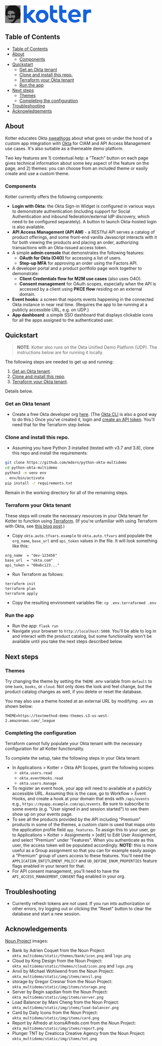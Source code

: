 ![logo](docs/img/kotter_okta.png)

## Table of Contents

- [Table of Contents](#table-of-contents)
- [About](#about)
  * [Components](#components)
- [Quickstart](#quickstart)
  * [Get an Okta tenant](#get-an-okta-tenant)
  * [Clone and install this repo.](#clone-and-install-this-repo)
  * [Terraform your Okta tenant](#terraform-your-okta-tenant)
  * [Run the app](#run-the-app)
- [Next steps](#next-steps)
  * [Themes](#themes)
  * [Completing the configuration](#completing-the-configuration)
- [Troubleshooting](#troubleshooting)
- [Acknowledgements](#acknowledgements)

## About

Kotter educates Okta [sweathogs](https://en.wikipedia.org/wiki/Welcome_Back,_Kotter) about what goes on under the hood of a custom app integration with [Okta](https://www.okta.com/) for CIAM and API Access Management use cases. It's also suitable as a themeable demo platform.

Two key features are 1) contextual help: a "Teach" button on each page gives technical information about some key aspect of the feature on the page, and 2) themes: you can choose from an included theme or easily create and use a custom theme.

### Components

Kotter currently offers the following components:

- **Login with Okta:** the Okta Sign-in Widget is configured in various ways to demonstrate authentication (including support for Social Authentication and inbound federation/external IdP discovery, which need to be configured separately).  A button to launch Okta-hosted login is also available.
- **API Access Management (API AM)** - a RESTful API serves a catalog of product offerings, and some front-end vanilla Javascript interacts with it for both viewing the products and placing an order, authorizing transactions with an Okta-issued access token.
- A simple **admin console** that demonstrates the following features:
  + **OAuth for Okta (O4O)** for accessing a list of users.
  + **Step-up MFA** for approving an order using the Factors API.
- A developer portal and a product portfolio page work together to demonstrate:
  - **Client Credentials flow for M2M use cases** (also uses O4O).
  - **Consent management** for OAuth scopes, especially when the API is accessed by a client using **PKCE flow** residing on an external domain.
- **Event hooks**: a screen that reports events happening in the connected Okta instance in near real time.  (Requires the app to be running at a publicly accessible URL, e.g. on UDP.)
- **App dashboard**: a simple SSO dashboard that displays clickable icons for all the apps assigned to the authenticated user.

## Quickstart

> **NOTE**: Kotter also runs on the Okta Unified Demo Platform (UDP).  The instructions below are for running it locally. 

The following steps are needed to get up and running:

1) [Get an Okta tenant](#get-an-okta-tenant).
2) [Clone and install this repo](#clone-and-install-this-repo).
3) [Terraform your Okta tenant](#terraform-your-okta-tenant).

Details below.

### Get an Okta tenant

- Create a free Okta developer org [here](https://developer.okta.com/). (The [Okta CLI](https://github.com/oktadeveloper/okta-cli) is also a good way to do this.)  Once you've created it, login and [create an API token](https://developer.okta.com/docs/guides/create-an-api-token/overview/).  You'll need that for the Terraform step below.

### Clone and install this repo.

- Assuming you have Python 3 installed (tested with v3.7 and 3.8), clone this repo and install the requirements:

```bash
git clone https://github.com/mdorn/python-okta-multidemo
cd python-okta-multidemo
python3 -m venv env
. env/bin/activate
pip install -r requirements.txt
```

Remain in the working directory for all of the remaining steps.

### Terraform your Okta tenant

These steps will create the necessary resources in your Okta tenant for Kotter to function using [Terraform](https://www.terraform.io/).  (If you're unfamiliar with using Terraform with Okta, see [this blog post](https://developer.okta.com/blog/2020/02/03/managing-multiple-okta-instances-with-terraform-cloud).)

- Copy `okta.auto.tfvars.example` to `okta.auto.tfvars` and populate the `org_name`, `base_url` and `api_token` values in the file.  It will look something like this:

```
org_name  = "dev-123456"
base_url  = "okta.com"
api_token = "00abc123..."
```

- Run Terraform as follows:

```
terraform init
terraform plan
terraform apply
```

- Copy the resulting environment variables file: `cp .env.terraformed .env`

### Run the app

- Run the app: `flask run`
- Navigate your browser to `http://localhost:5000`.  You'll be able to log in and interact with the product catalog, but some functionality won't be available until you take the next steps described below.

## Next steps

### Themes

Try changing the theme by setting the `THEME` .env variable from `default` to one `bank`, `books`, or `cloud`.  Not only does the look and feel change, but the product catalog changes as well, if you delete or reset the database.

You may also use a theme hosted at an external URL by modifying `.env` as shown below:

    THEME=https://textmethod-demo-themes.s3-us-west-2.amazonaws.com/_league

### Completing the configuration

Terraform cannot fully populate your Okta tenant with the necessary configuration for all Kotter functionality.

To complete the setup, take the following steps in your Okta tenant:

- In Applications > Kotter > Okta API Scopes, grant the following scopes:
  + `okta.users.read`
  + `okta.eventHooks.read`
  + `okta.users.manage`
- To register an event hook, your app will need to available at a publicly accessible URL.  Assuming this is the case, go to Workflow > Event Hooks, and create a hook at your domain that ends with `/api/events` e.g., `https://myapp.example.com/api/events`.  Be sure to subscribe to some events (e.g. "User signed in and session started") to see them show up on your events page.
- To see all the products provided by the API including "Premium" products in some of the themes, a custom claim is used that maps onto the application profile field `app_features`.  To assign this to your user, go to Applications > Kotter > Assignments > \[edit\] to Edit User Assignment, and select "Premium" under "Features".  When you authenticate as this user, the access token will be populated accordingly.  **NOTE:** this is more useful as a Group assignment so that you can for example easily assign a "Premium" group of users access to these features. You'll need the `APPLICATION_ENTITLEMENT_POLICY` and `UD_DEFINE_ENUM_PROPERTIES` feature flags enabled in your tenant for that.
- For API consent management, you'll need to have the `API_ACCESS_MANAGEMENT_CONSENT` flag enabled in your org.

## Troubleshooting

- Currently refresh tokens are not used.  If you run into authorization or other errors, try logging out or clicking the "Reset" button to clear the database and start a new session.

## Acknowledgements

[Noun Project](https://thenounproject.com/) images:

- Bank by Adrien Coquet from the Noun Project: `okta_multidemo/static/themes/bank/icon.png` and `logo.png`
- Cloud by Kmg Design from the Noun Project: `okta_multidemo/static/themes/cloud/icon.png` and `logo.png`
- Anvil by Michael Wohlwend from the Noun Project: `okta_multidemo/static/img/items/anvil.png`
- storage by Gregor Cresnar from the Noun Project: `okta_multidemo/static/img/items/storage.png`
- Server by Begin sapdian from the Noun Project: `okta_multidemo/static/img/items/server.png`
- Load Balancer by Mani Cheng from the Noun Project: `okta_multidemo/static/img/items/load-balancer.png`
- Card by Daily Icons from the Noun Project: `okta_multidemo/static/img/items/card.png`
- Report by Alfredo at IconsAlfredo.com from the Noun Project: `okta_multidemo/static/img/items/report.png`
- Plunger TNT by Creaticca Creative Agency from the Noun Project: `okta_multidemo/static/img/items/tnt.png`
